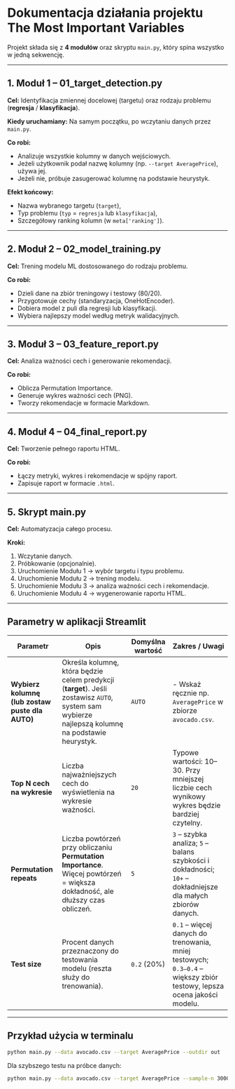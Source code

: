
# Dokumentacja działania projektu **The Most Important Variables**

Projekt składa się z **4 modułów** oraz skryptu `main.py`, który spina wszystko w jedną sekwencję.

---

## **1. Moduł 1 – 01_target_detection.py**
**Cel:** Identyfikacja zmiennej docelowej (targetu) oraz rodzaju problemu (**regresja** / **klasyfikacja**).

**Kiedy uruchamiany:** Na samym początku, po wczytaniu danych przez `main.py`.

**Co robi:**
- Analizuje wszystkie kolumny w danych wejściowych.
- Jeżeli użytkownik podał nazwę kolumny (np. `--target AveragePrice`), używa jej.
- Jeżeli nie, próbuje zasugerować kolumnę na podstawie heurystyk.

**Efekt końcowy:**
- Nazwa wybranego targetu (`target`),
- Typ problemu (`typ` = `regresja` lub `klasyfikacja`),
- Szczegółowy ranking kolumn (w `meta['ranking']`).

---

## **2. Moduł 2 – 02_model_training.py**
**Cel:** Trening modelu ML dostosowanego do rodzaju problemu.

**Co robi:**
- Dzieli dane na zbiór treningowy i testowy (80/20).
- Przygotowuje cechy (standaryzacja, OneHotEncoder).
- Dobiera model z puli dla regresji lub klasyfikacji.
- Wybiera najlepszy model według metryk walidacyjnych.

---

## **3. Moduł 3 – 03_feature_report.py**
**Cel:** Analiza ważności cech i generowanie rekomendacji.

**Co robi:**
- Oblicza Permutation Importance.
- Generuje wykres ważności cech (PNG).
- Tworzy rekomendacje w formacie Markdown.

---

## **4. Moduł 4 – 04_final_report.py**
**Cel:** Tworzenie pełnego raportu HTML.

**Co robi:**
- Łączy metryki, wykres i rekomendacje w spójny raport.
- Zapisuje raport w formacie `.html`.

---

## **5. Skrypt main.py**
**Cel:** Automatyzacja całego procesu.

**Kroki:**  
1. Wczytanie danych.  
2. Próbkowanie (opcjonalnie).  
3. Uruchomienie Modułu 1 → wybór targetu i typu problemu.  
4. Uruchomienie Modułu 2 → trening modelu.  
5. Uruchomienie Modułu 3 → analiza ważności cech i rekomendacje.  
6. Uruchomienie Modułu 4 → wygenerowanie raportu HTML.

---

## **Parametry w aplikacji Streamlit**

| **Parametr** | **Opis** | **Domyślna wartość** | **Zakres / Uwagi** |
|--------------|-----------|----------------------|--------------------|
| **Wybierz kolumnę (lub zostaw puste dla AUTO)** | Określa kolumnę, która będzie celem predykcji (**target**). Jeśli zostawisz `AUTO`, system sam wybierze najlepszą kolumnę na podstawie heurystyk. | `AUTO` | - Wskaż ręcznie np. `AveragePrice` w zbiorze `avocado.csv`. |
| **Top N cech na wykresie** | Liczba najważniejszych cech do wyświetlenia na wykresie ważności. | `20` | Typowe wartości: 10–30. Przy mniejszej liczbie cech wynikowy wykres będzie bardziej czytelny. |
| **Permutation repeats** | Liczba powtórzeń przy obliczaniu **Permutation Importance**. Więcej powtórzeń = większa dokładność, ale dłuższy czas obliczeń. | `5` | `3` – szybka analiza; `5` – balans szybkości i dokładności; `10+` – dokładniejsze dla małych zbiorów danych. |
| **Test size** | Procent danych przeznaczony do testowania modelu (reszta służy do trenowania). | `0.2` (20%) | `0.1` – więcej danych do trenowania, mniej testowych; `0.3–0.4` – większy zbiór testowy, lepsza ocena jakości modelu. |

---

## **Przykład użycia w terminalu**
```bash
python main.py --data avocado.csv --target AveragePrice --outdir out
```
Dla szybszego testu na próbce danych:
```bash
python main.py --data avocado.csv --target AveragePrice --sample-n 3000 --outdir out
```
